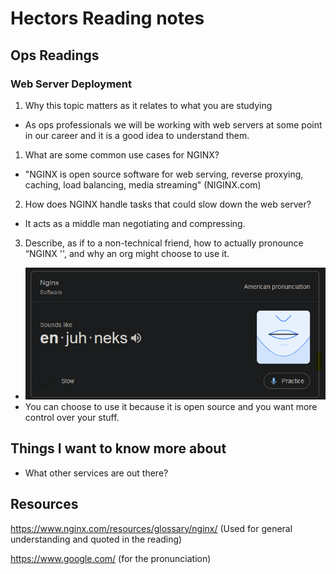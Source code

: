 # Hectors Reading notes


## Ops Readings


### Web Server Deployment

1. Why this topic matters as it relates to what you are studying

- As ops professionals we will be working with web servers at some point in our career and it is a good idea to understand them.

1. What are some common use cases for NGINX?

- "NGINX is open source software for web serving, reverse proxying, caching, load balancing, media streaming" (NIGINX.com)

2. How does NGINX handle tasks that could slow down the web server?

- It acts as a middle man negotiating and compressing.

3. Describe, as if to a non-technical friend, how to actually pronounce “NGINX '', and why an org might choose to use it.

- ![Alt text](image.png)
- You can choose to use it because it is open source and you want more control over your stuff.

## Things I want to know more about

- What other services are out there?
 
## Resources

https://www.nginx.com/resources/glossary/nginx/
(Used for general understanding and quoted in the reading)

https://www.google.com/
(for the pronunciation)